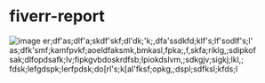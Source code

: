 # fiverr-report
![image](https://baltimore.org/wp-content/uploads/2020/04/profile_hr_childrens_place_10_2af7251f-ab9f-fb6a-a61f1f879a47d588-1200x0-c-default.jpg)
er;df'as;dlf'a;skdf'skf;dl'dk;'k;,dfa'ssdkfd;klf's;lf'sodlf's;l'
as;dfk'smf;kamfpvkf;aoeldfaksmk,bmkasl,fpka;,f,skfa;riklg,;sdipkof
sak;dlfopdsafk;lv;fipkgvbdoskrdfsb;lpiokdslvm,;sdkgjv;sigkj;lkl,;
fdsk;lefgdspk;lerfpdsk;do[rl's;k[al'fksf;opkg,;dspl;sdfksl;kfds;l

